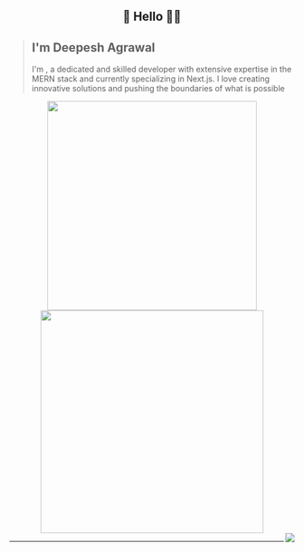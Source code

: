 ## <p align="center">🌟 Hello 👩‍💻 </p>

> ## I'm Deepesh Agrawal
>  I'm , a dedicated and skilled developer with extensive expertise in the MERN stack and currently specializing in Next.js. I love creating innovative solutions and pushing the boundaries of what is possible

<div align="center" display="flex">
<img width="370px" src="https://github-readme-stats.vercel.app/api?username=Deepesh76780&show_icons=true&theme=transparent&hide_border=true" />
<img width="394px" src="https://github-readme-streak-stats.herokuapp.com/?user=Deepesh76780&theme=transparent&hide_border=true" />
</div>
<img align="right" src="https://komarev.com/ghpvc/?username=Deepesh76780&style=flat-square&color=232323">
<hr>

